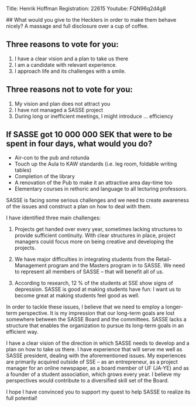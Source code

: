 Title: Henrik Hoffman
Registration: 22615
Youtube: FQN96q2d4g8

<section class="well" markdown="1">
## What would you give to the Hecklers in order to make them behave nicely?
A massage and full disclosure over a cup of coffee.

## Three reasons to vote for you:

1. I have a clear vision and a plan to take us there
2. I am a candidate with relevant experience.
3. I approach life and its challenges with a smile.

## Three reasons not to vote for you:

1. My vision and plan does not attract you
2. I have not managed a SASSE project
3. During long or inefficient meetings, I might introduce … efficiency

## If SASSE got 10 000 000 SEK that were to be spent in four days, what would you do?

* Air-con to the pub and rotunda
* Touch up the Aula to KAW standards (i.e. leg room, foldable writing tables)
* Completion of the library
* A renovation of the Pub to make it an attractive area day-time  too
* Elementary courses in rethoric and language to all lecturing professors.

</section>

SASSE is facing some serious challenges and we need to create awareness of the issues and construct a plan on how to deal with them.

I have identified three main challenges:

1. Projects get handed over every year, sometimes lacking structures to provide sufficient continuity. With clear structures in place, project managers could focus more on being creative and developing the projects.

2. We have major difficulties in integrating students from the Retail-Management program and the Masters program in to SASSE. We need to represent all members of SASSE – that will benefit all of us.

3. According to research, 12 % of the students at SSE show signs of depression. SASSE is good at making students have fun: I want us to become great at making students feel good as well.

In order to tackle these issues, I believe that we need to employ a longer-term perspective. It is my impression that our long-term goals are lost somewhere between the SASSE Board and the committees. SASSE lacks a structure that enables the organization to pursue its long-term goals in an efficient way.

I have a clear vision of the direction in which SASSE needs to develop and a plan on how to take us there. I have experience that will serve me well as SASSE president, dealing with the aforementioned issues. My experiences are primarily acquired outside of SSE – as an entrepreneur, as a project manager for an online newspaper, as a board member of UF (JA-YE) and as a founder of a student association, which grows every year. I believe my perspectives would contribute to a diversified skill set of the Board.

I hope I have convinced you to support my quest to help SASSE to realize its full potential!
